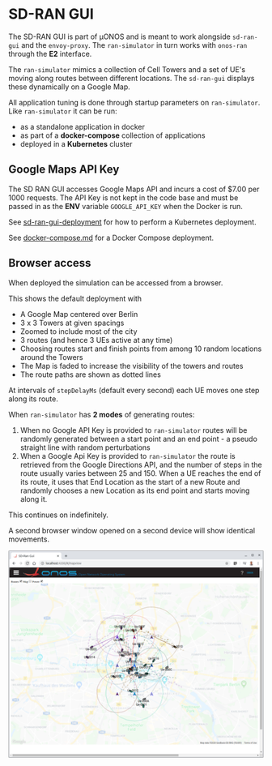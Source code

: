 # SD-RAN GUI

The SD-RAN GUI is part of µONOS and is meant to work alongside `sd-ran-gui` and
the `envoy-proxy`. The `ran-simulator` in turn works with `onos-ran` through the
**E2** interface.

The `ran-simulator` mimics a collection of Cell Towers and a set of UE's moving along
routes between different locations. The `sd-ran-gui` displays these dynamically
on a Google Map.

All application tuning is done through startup parameters on `ran-simulator`. Like
`ran-simulator` it can be run:
 
* as a standalone application in docker
* as part of a **docker-compose** collection of applications
* deployed in a **Kubernetes** cluster

## Google Maps API Key
The SD RAN GUI accesses Google Maps API and incurs a cost of $7.00 per
1000 requests. The API Key is not kept in the code base and must be passed in as
the **ENV** variable `GOOGLE_API_KEY` when the Docker is run.

See [sd-ran-gui-deployment](sd-ran-gui-deployment.md) for how to perform a Kubernetes deployment.

See [docker-compose.md](../../ran-simulator/docs/docker-compose.md) for a Docker Compose deployment.

## Browser access
When deployed the simulation can be accessed
from a browser.

This shows the default deployment with
* A Google Map centered over Berlin
* 3 x 3 Towers at given spacings
* Zoomed to include most of the city
* 3 routes (and hence 3 UEs active at any time)
* Choosing routes start and finish points from among 10 random locations around the Towers
* The Map is faded to increase the visibility of the towers and routes
* The route paths are shown as dotted lines

At intervals of `stepDelayMs` (default every second) each UE moves one step along
its route.

When `ran-simulator` has **2 modes** of generating routes:
1. When no Google API Key is provided to `ran-simulator` routes will be randomly
generated between a start point and an end point - a pseudo straight line with
random perturbations
2. When a Google Api Key is provided to `ran-simulator` the route is retrieved from
the Google Directions API, and the number of steps in the route usually varies
between 25 and 150. When a UE reaches the end of its route, it uses that
End Location as the start of a new Route and randomly chooses a new Location as its
end point and starts moving along it.

This continues on indefinitely.

A second browser window opened on a second device will show identical movements.

![sd-ran-gui](images/sd-ran-gui-berlin.png)
